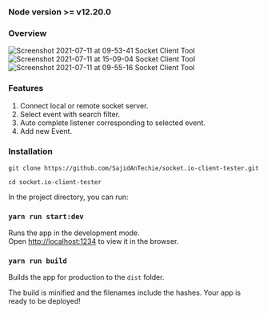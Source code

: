 ### Node version >= v12.20.0

### Overview

![Screenshot 2021-07-11 at 09-53-41 Socket Client Tool](https://user-images.githubusercontent.com/59027889/125184390-f918cf80-e23c-11eb-916b-42ab41b92773.png)
![Screenshot 2021-07-11 at 15-09-04 Socket Client Tool](https://user-images.githubusercontent.com/59027889/125189894-1f009d00-e25a-11eb-865c-5bc8a38fab47.png)
![Screenshot 2021-07-11 at 09-55-16 Socket Client Tool](https://user-images.githubusercontent.com/59027889/125184401-0a61dc00-e23d-11eb-9fe0-9e55ef31589c.png)

### Features

1. Connect local or remote socket server.
2. Select event with search filter.
3. Auto complete listener corresponding to selected event.
4. Add new Event.

### Installation

```
git clone https://github.com/SajidAnTechie/socket.io-client-tester.git

cd socket.io-client-tester
```

In the project directory, you can run:

### `yarn run start:dev`

Runs the app in the development mode.\
Open [http://localhost:1234](http://localhost:1234) to view it in the browser.

### `yarn run build`

Builds the app for production to the `dist` folder.

The build is minified and the filenames include the hashes.
Your app is ready to be deployed!
